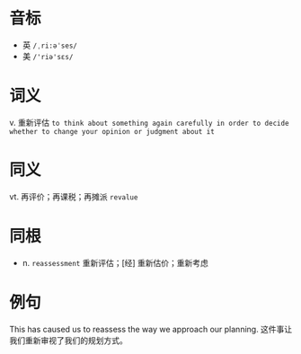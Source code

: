 # 音标

- 英 `/ˌri:əˈses/`
- 美 `/'riə'sɛs/`

# 词义

v. 重新评估
`to think about something again carefully in order to decide whether to change your opinion or judgment about it`

# 同义

vt. 再评价；再课税；再摊派
`revalue`

# 同根

- n. `reassessment` 重新评估；[经] 重新估价；重新考虑

# 例句

This has caused us to reassess the way we approach our planning.
这件事让我们重新审视了我们的规划方式。


